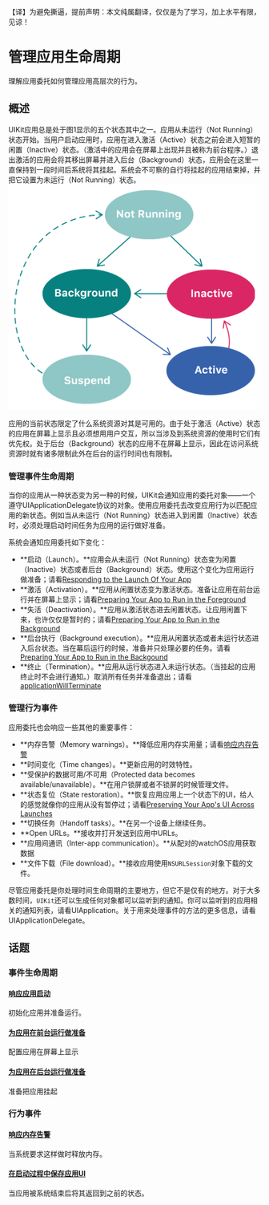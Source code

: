 【译】为避免撕逼，提前声明：本文纯属翻译，仅仅是为了学习，加上水平有限，见谅！

# 管理应用生命周期
理解应用委托如何管理应用高层次的行为。

## 概述
UIKit应用总是处于图1显示的五个状态其中之一。应用从未运行（Not Running）状态开始。当用户启动应用时，应用在进入激活（Active）状态之前会进入短暂的闲置（Inactive）状态。（激活中的应用会在屏幕上出现并且被称为前台程序。）退出激活的应用会将其移出屏幕并进入后台（Background）状态，应用会在这里一直保持到一段时间后系统将其挂起。系统会不可察的自行将挂起的应用结束掉，并把它设置为未运行（Not Running）状态。
![图1 UIKit应用的执行状态](https://github.com/singmiya/translate/blob/uikit_translate/datas/uikit_5.png)

应用的当前状态限定了什么系统资源对其是可用的。由于处于激活（Active）状态的应用在屏幕上显示且必须想用用户交互，所以当涉及到系统资源的使用时它们有优先权。处于后台（Background）状态的应用不在屏幕上显示，因此在访问系统资源时就有诸多限制此外在后台的运行时间也有限制。

### 管理事件生命周期
当你的应用从一种状态变为另一种的时候，UIKit会通知应用的委托对象——一个遵守UIApplicationDelegate协议的对象。使用应用委托去改变应用行为以匹配应用的新状态。例如当从未运行（Not Running）状态进入到闲置（Inactive）状态时，必须处理启动时间任务为应用的运行做好准备。

系统会通知应用委托如下变化：

* **启动（Launch）。**应用会从未运行（Not Running）状态变为闲置（Inactive）状态或者后台（Background）状态。使用这个变化为应用运行做准备；请看[Responding to the Launch Of Your App]()
* **激活（Activation）。**应用从闲置状态变为激活状态。准备让应用在前台运行并在屏幕上显示；请看[Preparing Your App to Run in the Foreground]()
* **失活（Deactivation）。**应用从激活状态进去闲置状态。让应用闲置下来，也许仅仅是暂时的；请看[Preparing Your App to Run in the Background]()
* **后台执行（Background execution）。**应用从闲置状态或者未运行状态进入后台状态。当在幕后运行的时候，准备并只处理必要的任务。请看[Preparing Your App to Run in the Backgound]()
* **终止（Termination）。**应用从运行状态进入未运行状态。（当挂起的应用终止时不会进行通知。）取消所有任务并准备退出；请看[applicationWillTerminate]()


### 管理行为事件
应用委托也会响应一些其他的重要事件：

* **内存告警（Memory warnings）。**降低应用内存实用量；请看[响应内存告警]()
* **时间变化（Time changes）。**更新应用的时效特性。
* **受保护的数据可用/不可用（Protected data becomes available/unavailable）。**在用户锁屏或者不锁屏的时候管理文件。
* **状态复位（State restoration）。**恢复应用应用上一个状态下的UI，给人的感觉就像你的应用从没有暂停过；请看[Preserving Your App's UI Across Launches]()
* **切换任务（Handoff tasks）。**在另一个设备上继续任务。
* **Open URLs。**接收并打开发送到应用中URLs。
* **应用间通讯（Inter-app communication）。**从配对的watchOS应用获取数据
* **文件下载（File download）。**接收应用使用`NSURLSession`对象下载的文件。

尽管应用委托是你处理时间生命周期的主要地方，但它不是仅有的地方。对于大多数时间，`UIKit`还可以生成任何对象都可以监听到的通知。你可以监听到的应用相关的通知列表，请看UIApplication。关于用来处理事件的方法的更多信息，请看UIApplicationDelegate。

## 话题
### 事件生命周期
#### [响应应用启动](https://github.com/singmiya/translate/blob/master/OC_REF/%E5%93%8D%E5%BA%94%E5%BA%94%E7%94%A8%E5%90%AF%E5%8A%A8.md)
初始化应用并准备运行。

#### [为应用在前台运行做准备](https://github.com/singmiya/translate/blob/master/OC_REF/%E4%B8%BA%E5%BA%94%E7%94%A8%E5%9C%A8%E5%89%8D%E5%8F%B0%E8%BF%90%E8%A1%8C%E5%81%9A%E5%87%86%E5%A4%87.md)
配置应用在屏幕上显示

#### [为应用在后台运行做准备](https://github.com/singmiya/translate/blob/master/OC_REF/%E4%B8%BA%E5%BA%94%E7%94%A8%E5%9C%A8%E5%90%8E%E5%8F%B0%E8%BF%90%E8%A1%8C%E5%81%9A%E5%87%86%E5%A4%87.md)
准备把应用挂起

### 行为事件
#### [响应内存告警](https://github.com/singmiya/translate/blob/master/OC_REF/%E5%93%8D%E5%BA%94%E5%86%85%E5%AD%98%E5%91%8A%E8%AD%A6.md)
当系统要求这样做时释放内存。

#### [在启动过程中保存应用UI](https://github.com/singmiya/translate/blob/master/OC_REF/%E5%9C%A8%E5%90%AF%E5%8A%A8%E7%9A%84%E8%BF%87%E7%A8%8B%E4%B8%AD%E4%BF%9D%E5%AD%98%E5%BA%94%E7%94%A8%E7%9A%84UI.md)
当应用被系统结束后将其返回到之前的状态。






